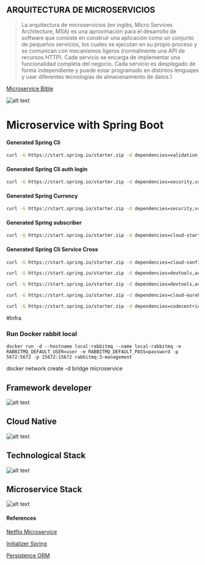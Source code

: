 ## ARQUITECTURA DE MICROSERVICIOS

>La arquitectura de microservicios (en inglés, Micro Services Architecture, MSA) es una aproximación para el desarrollo de software que consiste en construir una aplicación como un conjunto de pequeños servicios, los cuales se ejecutan en su propio proceso y se comunican con mecanismos ligeros (normalmente una API de recursos HTTP). Cada servicio se encarga de implementar una funcionalidad completa del negocio. Cada servicio es desplegado de forma independiente y puede estar programado en distintos lenguajes y usar diferentes tecnologías de almacenamiento de datos.1​
>
[Microservice Bible](https://microservices.io/patterns/index.html)

![alt text](/images/services-architecture.png "Archi")

# Microservice with Spring Boot


#### Generated Spring Cli

```bash
curl -G https://start.spring.io/starter.zip -d dependencies=validation,devtools,lombok,actuator,prometheus,web,data-jpa,postgresql -d version=1.0.0 -d bootVersion=2.4.5.RELEASE -d javaVersion=11 -d language=java -d packaging=jar -d type=gradle-project -d groupId=pe.micro.walavo -d packageName=pe.micro.walavo -d artifactId=ms-clients -d name=ms-clients -d applicationName=Client -o ms-clients.zip
```

#### Generated Spring Cli auth login

```bash
curl -G https://start.spring.io/starter.zip -d dependencies=security,validation,devtools,lombok,actuator,prometheus,web,data-jpa,postgresql -d version=1.0.0 -d bootVersion=2.4.5.RELEASE -d javaVersion=11 -d language=java -d packaging=jar -d type=gradle-project -d groupId=org.hta -d packageName=org.hta -d artifactId=ms-identity -d name=ms-identity -d applicationName=Identity -o ms-identity.zip
```


#### Generated Spring Currency

```bash
curl -G https://start.spring.io/starter.zip -d dependencies=security,validation,devtools,lombok,actuator,prometheus,web,data-jpa,postgresql -d version=1.0.0 -d bootVersion=2.4.5.RELEASE -d javaVersion=11 -d language=java -d packaging=jar -d type=gradle-project -d groupId=org.hta -d packageName=org.hta -d artifactId=ms-currency -d name=ms-currency -d applicationName=Currency -o ms-currency.zip
```


#### Generated Spring subscriber

```bash
curl -G https://start.spring.io/starter.zip -d dependencies=cloud-starter,cloud-stream,cloud-gcp-pubsub,validation,devtools,lombok,actuator,prometheus,data-jpa,postgresql -d version=1.0.0 -d bootVersion=2.4.5.RELEASE -d javaVersion=11 -d language=java -d packaging=jar -d type=gradle-project -d groupId=org.hta -d packageName=org.hta -d artifactId=sub-currency-transaction -d name=sub-currency-transaction -d applicationName=CunsumerTransactionApplication -o sub-currency-transaction.zip
```



#### Generated Spring Cli Service Cross

```bash
curl -G https://start.spring.io/starter.zip -d dependencies=cloud-config-server,devtools,lombok,actuator,prometheus,web -d version=1.0.0 -d bootVersion=2.4.5.RELEASE -d javaVersion=11 -d language=java -d packaging=jar -d type=gradle-project -d groupId=org.hta -d packageName=org.hta -d artifactId=ms-config-properties -d name=ms-config-properties -d applicationName=PropertiesApplication -o ms-config-properties.zip
```

```bash
curl -G https://start.spring.io/starter.zip -d dependencies=devtools,actuator,prometheus,cloud-eureka-server,cloud-config-client -d version=1.0.0 -d bootVersion=2.4.5.RELEASE -d javaVersion=11 -d language=java -d packaging=jar -d type=gradle-project -d groupId=org.hta -d packageName=org.hta -d artifactId=ms-registry -d name=ms-registry -d applicationName=RegistryApplication -o ms-registry.zip
```

```bash
curl -G https://start.spring.io/starter.zip -d dependencies=devtools,actuator,prometheus,cloud-gateway,cloud-config-client -d version=1.0.0 -d bootVersion=2.4.5.RELEASE -d javaVersion=11 -d language=java -d packaging=jar -d type=gradle-project -d groupId=org.hta -d packageName=org.hta -d artifactId=ms-registry -d name=ms-registry -d applicationName=RegistryApplication -o ms-registry.zip
```

```bash
curl -G https://start.spring.io/starter.zip -d dependencies=cloud-eureka,cloud-gcp-pubsub,amqp,cloud-config-client,devtools,actuator,prometheus -d version=1.0.0 -d bootVersion=2.4.5.RELEASE -d javaVersion=11 -d language=java -d packaging=jar -d type=gradle-project -d groupId=org.hta -d packageName=org.hta -d artifactId=ms-mediator-event -d name=ms-mediator-event -d applicationName=MediatorEventApplication -o ms-mediator-event.zip
```

```bash
curl -G https://start.spring.io/starter.zip -d dependencies=codecentric-spring-boot-admin-server,actuator,prometheus -d version=1.0.0 -d bootVersion=2.4.5.RELEASE -d javaVersion=11 -d language=java -d packaging=jar -d type=gradle-project -d groupId=org.hta -d packageName=org.hta -d artifactId=ms-admin-server -d name=ms-admin-server -d applicationName=AdminServerApplication -o ms-admin-server.zip
```

#Infra

### Run Docker rabbit local

```docker
docker run -d --hostname local-rabbitmq --name local-rabbitmq -e RABBITMQ_DEFAULT_USER=user -e RABBITMQ_DEFAULT_PASS=password -p 5672:5672 -p 15672:15672 rabbitmq:3-management
```
docker network create -d bridge microservice

## Framework developer

![alt text](/images/framework.png "Framework")

## Cloud Native

![alt text](/images/stack-cloud.png "Cloud")

## Technological Stack 

![alt text](/images/stack-spring.png "Stack")


## Microservice Stack

![alt text](/images/stack-microservice.png "Microservice")

#### References

[Netflix Microservice](https://netflix.github.io/)

[Initializer Spring](https://start.spring.io/)

[Persistence ORM](https://github.com/vladmihalcea/hibernate-types)